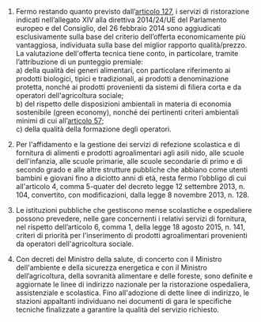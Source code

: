 1. Fermo restando quanto previsto dall’[articolo 127](/index.html?article=articolo-127&version=1), i servizi di ristorazione indicati nell’allegato XIV alla direttiva 2014/24/UE del Parlamento europeo e del Consiglio, del 26 febbraio 2014 sono aggiudicati esclusivamente sulla base del criterio dell’offerta economicamente più vantaggiosa, individuata sulla base del miglior rapporto qualità/prezzo. La valutazione dell'offerta tecnica tiene conto, in particolare, tramite l’attribuzione di un punteggio premiale: <br>a) della qualità dei generi alimentari, con particolare riferimento ai prodotti biologici, tipici e tradizionali, ai prodotti a denominazione protetta, nonché ai prodotti provenienti da sistemi di filiera corta e da operatori dell'agricoltura sociale; <br>b) del rispetto delle disposizioni ambientali in materia di economia sostenibile (green economy), nonché dei pertinenti criteri ambientali minimi di cui all’[articolo 57](/index.html?article=articolo-57&version=2); <br>c) della qualità della formazione degli operatori.

2. Per l'affidamento e la gestione dei servizi di refezione scolastica e di fornitura di alimenti e prodotti agroalimentari agli asili nido, alle scuole dell'infanzia, alle scuole primarie, alle scuole secondarie di primo e di secondo grado e alle altre strutture pubbliche che abbiano come utenti bambini e giovani fino a diciotto anni di età, resta fermo l’obbligo di cui all'articolo 4, comma 5-quater del decreto legge 12 settembre 2013, n. 104, convertito, con modificazioni, dalla legge 8 novembre 2013, n. 128.

3. Le istituzioni pubbliche che gestiscono mense scolastiche e ospedaliere possono prevedere, nelle gare concernenti i relativi servizi di fornitura, nel rispetto dell’articolo 6, comma 1, della legge 18 agosto 2015, n. 141, criteri di priorità per l'inserimento di prodotti agroalimentari provenienti da operatori dell'agricoltura sociale.
 
4. Con decreti del Ministro della salute, di concerto con il Ministro dell'ambiente e della sicurezza energetica e con il Ministro dell’agricoltura, della sovranità alimentare e delle foreste, sono definite e aggiornate le linee di indirizzo nazionale per la ristorazione ospedaliera, assistenziale e scolastica. Fino all'adozione di dette linee di indirizzo, le stazioni appaltanti individuano nei documenti di gara le specifiche tecniche finalizzate a garantire la qualità del servizio richiesto.
